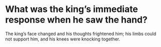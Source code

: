 # What was the king’s immediate response when he saw the hand?

The king’s face changed and his thoughts frightened him; his limbs could not support him, and his knees were knocking together.
